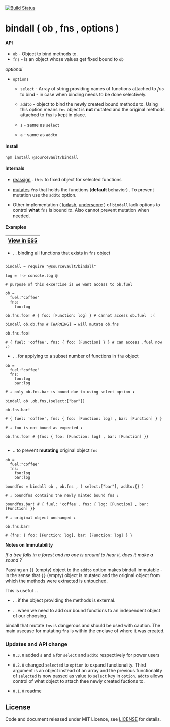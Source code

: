 [![Build Status](https://travis-ci.org/sourcevault/bindall.svg?branch=master)](https://travis-ci.org/sourcevault/bindall)

# bindall ( ob , fns  , options )

#### API
- `ob` - Object to bind methods to.
- `fns` - is an object whose values get fixed bound to `ob`

*optional*

- `options`

  - `select` - Array of string providing names of functions attached to *fns* to bind - in case when binding needs to be done selectively.

  - `addto` - object to bind the newly created bound methods to. Using this option means `fns` object is **not** mutated and the original methods attached to `fns` is kept in place. 

  - `s` - same as `select`

  - `a` - same as `addto`




#### Install

```
npm install @sourcevault/bindall
```

#### Internals

- [reassign](https://github.com/sourcevault/bindall/blob/7e6208f6157b19a43133822233ff65aee130e274/main.ls#L1) ```.this``` to fixed object for selected functions

- [mutates](https://github.com/sourcevault/bindall/blob/7e6208f6157b19a43133822233ff65aee130e274/main.ls#L11) `fns` that holds the functions (**default** behavior) . To prevent mutation use the `addto` option.

- Other implementation ( [lodash](http://devdocs.io/lodash~4/index#bindall), [underscore](http://underscorejs.org/#bindall) ) of `bindall` lack options to control **what** `fns` is bound *to*. Also cannot prevent mutation when needed.



#### Examples

|[View in ES5](https://github.com/sourcevault/bindall/tree/master) |
| --- |

- . . binding all functions that exists in `fns` object


```livescript

bindall = require "@sourcevault/bindall"

log = !-> console.log @

# purpose of this excercise is we want access to ob.fuel

ob = 
  fuel:"coffee"
  fns:
    foo:log

ob.fns.foo! # { foo: [Function: log] } # cannot access ob.fuel  :(

bindall ob,ob.fns # [WARNING] → will mutate ob.fns

ob.fns.foo! 

# { fuel: 'coffee', fns: { foo: [Function] } } # can access .fuel now :)

```
- . . for applying to a subset number of functions in `fns` object

```livescript
ob = 
  fuel:"coffee"
  fns:
    foo:log
    bar:log

# ↓ only ob.fns.bar is bound due to using select option ↓

bindall ob ,ob.fns,(select:["bar"])

ob.fns.bar!

# { fuel: 'coffee', fns: { foo: [Function: log] , bar: [Function] } }

# ↓ foo is not bound as expected ↓

ob.fns.foo! # {fns: { foo: [Function: log] , bar: [Function] }}


```

* .. to prevent **mutating** original object `fns`

```livescript
ob = 
  fuel:"coffee"
  fns:
    foo:log
    bar:log

boundfns = bindall ob , ob.fns , ( select:["bar"], addto:{} )

# ↓ boundfns contains the newly minted bound fns ↓

boundfns.bar! # { fuel: 'coffee', fns: { log: [Function] , bar: [Function] }}

# ↓ original object unchanged ↓

ob.fns.bar!

# {fns: { foo: [Function: log], bar: [Function: log] } }

```

**Notes on Immutability**

*If a tree falls in a forest and no one is around to hear it, does it make a sound ?*

Passing an `{}` (empty) object to the `addto` option makes bindall immutable - in the sense that `{}` (empty) object is mutated and the original object from which the methods were extracted is untouched. 

This is useful . .
- . . if the object providing the methods is external.

- . . when we need to add our bound functions to an independent object of our choosing.

bindall that mutate `fns` is dangerous and should be used with caution. The main usecase for mutating `fns` is within the enclave of where it was created.



### Updates and API change

- `0.3.0` added `s` and `a` for `select` and `addto` respectively for power users

- `0.2.0` changed `selected` to `option` to expand functionality. Third argument is an object instead of an array and the previous functionality of `selected` is now passed as value to `select` key in `option`. `addto` allows control of what object to attach thee newly created fuctions to.

- `0.1.0` [readme](https://github.com/sourcevault/bindall/tree/0.1.0)

## License
 
Code and document released under MIT Licence, see [LICENSE](https://github.com/sourcevault/bindall/blob/master/LICENCE) for details.

